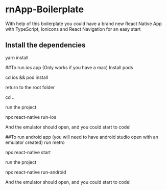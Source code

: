 # rnApp-Boilerplate

With help of this boilerplate you could have a brand new React Native App with TypeScript, Ionicons and React Navigation for an easy start

## Install the dependencies

yarn install

##To run ios app (Only works if you have a mac)
Install pods

cd ios && pod install

return to the root folder

cd ..

run the project

npx react-native run-ios

And the emulator should open, and you could start to code!

##To run android app (you will need to have android studio open with an emulator created)
run metro

npx react-native start

run the project

npx react-native run-android

And the emulator should open, and you could start to code!
